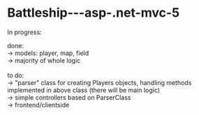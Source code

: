 # Battleship---asp-.net-mvc-5

In progress:

done:<br />
-> models: player, map, field<br />
-> majority of whole logic<br /><br />
to do:<br />
-> "parser" class for creating Players objects, handling methods implemented in above class (there will be main logic)<br />
-> simple controllers based on ParserClass<br />
-> frontend/clientside  <br />
 

